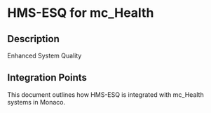 # HMS-ESQ for mc_Health

## Description

Enhanced System Quality

## Integration Points

This document outlines how HMS-ESQ is integrated with mc_Health systems in Monaco.
